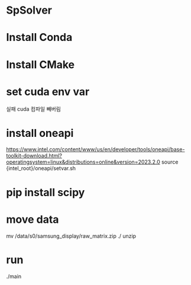 # SpSolver

# Install Conda
# Install CMake

# set cuda env var
실패 cuda 컴파일 빼버림

# install oneapi
https://www.intel.com/content/www/us/en/developer/tools/oneapi/base-toolkit-download.html?operatingsystem=linux&distributions=online&version=2023.2.0
source {intel_root}/oneapi/setvar.sh

# pip install scipy

# move data
mv /data/s0/samsung_display/raw_matrix.zip ./
unzip 

# run
./main
